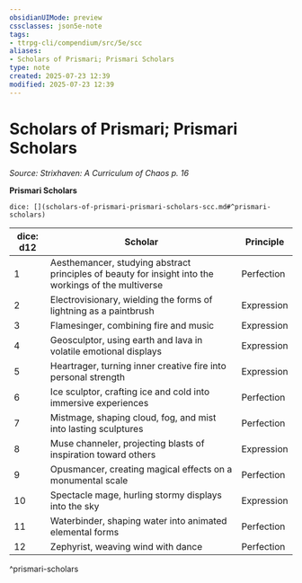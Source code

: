 ```yaml
---
obsidianUIMode: preview
cssclasses: json5e-note
tags:
- ttrpg-cli/compendium/src/5e/scc
aliases:
- Scholars of Prismari; Prismari Scholars
type: note
created: 2025-07-23 12:39
modified: 2025-07-23 12:39
---
```

# Scholars of Prismari; Prismari Scholars
*Source: Strixhaven: A Curriculum of Chaos p. 16* 

**Prismari Scholars**

`dice: [](scholars-of-prismari-prismari-scholars-scc.md#^prismari-scholars)`

| dice: d12 | Scholar | Principle |
|-----------|---------|-----------|
| 1 | Aesthemancer, studying abstract principles of beauty for insight into the workings of the multiverse | Perfection |
| 2 | Electrovisionary, wielding the forms of lightning as a paintbrush | Expression |
| 3 | Flamesinger, combining fire and music | Expression |
| 4 | Geosculptor, using earth and lava in volatile emotional displays | Expression |
| 5 | Heartrager, turning inner creative fire into personal strength | Expression |
| 6 | Ice sculptor, crafting ice and cold into immersive experiences | Perfection |
| 7 | Mistmage, shaping cloud, fog, and mist into lasting sculptures | Perfection |
| 8 | Muse channeler, projecting blasts of inspiration toward others | Expression |
| 9 | Opusmancer, creating magical effects on a monumental scale | Perfection |
| 10 | Spectacle mage, hurling stormy displays into the sky | Expression |
| 11 | Waterbinder, shaping water into animated elemental forms | Perfection |
| 12 | Zephyrist, weaving wind with dance | Perfection |
^prismari-scholars